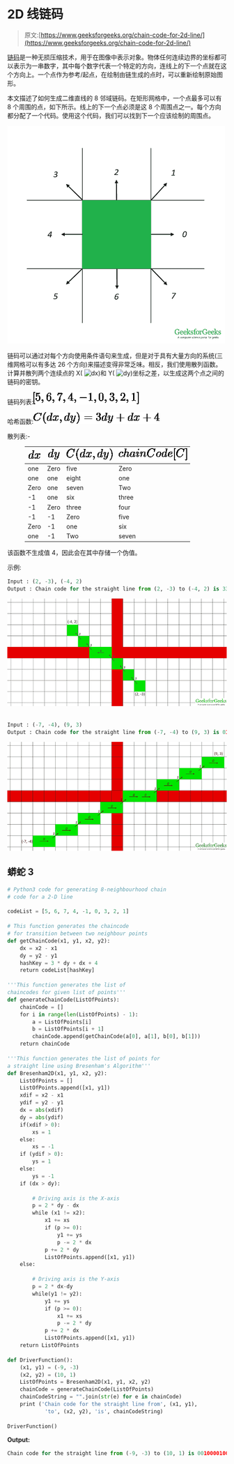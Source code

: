 # 2D 线链码

> 原文:[https://www.geeksforgeeks.org/chain-code-for-2d-line/](https://www.geeksforgeeks.org/chain-code-for-2d-line/)

[链码](https://en.wikipedia.org/wiki/Chain_code)是一种无损压缩技术，用于在图像中表示对象。物体任何连续边界的坐标都可以表示为一串数字，其中每个数字代表一个特定的方向，连线上的下一个点就在这个方向上。一个点作为参考/起点，在绘制由链生成的点时，可以重新绘制原始图形。

本文描述了如何生成二维直线的 8 邻域链码。在矩形网格中，一个点最多可以有 8 个周围的点，如下所示。线上的下一个点必须是这 8 个周围点之一。每个方向都分配了一个代码。使用这个代码，我们可以找到下一个应该绘制的周围点。

![8-Neighbourhood connected system](img/a17e9e22d274b748784d117e6a8fcbfd.png)

链码可以通过对每个方向使用条件语句来生成，但是对于具有大量方向的系统(三维网格可以有多达 26 个方向)来描述变得非常乏味。相反，我们使用散列函数。计算并散列两个连续点的 X( ![dx ](img/a6caf37f8e4c069c89fc21662fd99604.png "Rendered by QuickLaTeX.com"))和 Y( ![dy ](img/32382c4b7f0905b2c015aade6aeae605.png "Rendered by QuickLaTeX.com"))坐标之差，以生成这两个点之间的链码的密钥。

链码列表:![[5, 6, 7, 4, -1, 0, 3, 2, 1]](img/f9f4d5e271c179cdab39c013669eb3f6.png "Rendered by QuickLaTeX.com")

哈希函数:![C(dx, dy) = 3dy + dx + 4](img/ca26223de5971bd8a01da95076d20a97.png "Rendered by QuickLaTeX.com")

散列表:-

<figure class="table">

| ![dx](img/0f630b5c0e5a8d4a1945a3d2ab94f7a4.png "Rendered by QuickLaTeX.com") | ![dy](img/c7c0ad627b96215b012e31d5e49041ca.png "Rendered by QuickLaTeX.com") | ![C(dx, dy)](img/a99253ce8fb06cc63ba91c233b44e811.png "Rendered by QuickLaTeX.com") | ![chainCode[C]](img/f094e3ca2f98b24c8e14a2aaf796e040.png "Rendered by QuickLaTeX.com") |
| --- | --- | --- | --- |
| one | Zero | five | Zero |
| one | one | eight | one |
| Zero | one | seven | Two |
| -1 | one | six | three |
| -1 | Zero | three | four |
| -1 | -1 | Zero | five |
| Zero | -1 | one | six |
| one | -1 | Two | seven |

</figure>

该函数不生成值 4，因此会在其中存储一个伪值。

示例:

```py
Input : (2, -3), (-4, 2)
Output : Chain code for the straight line from (2, -3) to (-4, 2) is 333433
```

![](img/cd4c3580e77fd902df9eceaa56fcdcff.png)

```py

Input : (-7, -4), (9, 3)
Output : Chain code for the straight line from (-7, -4) to (9, 3) is 0101010100101010
```

![](img/fd6716d4d8e53b908cb3fd77a069e70f.png)

## 蟒蛇 3

```py
# Python3 code for generating 8-neighbourhood chain
# code for a 2-D line

codeList = [5, 6, 7, 4, -1, 0, 3, 2, 1]

# This function generates the chaincode
# for transition between two neighbour points
def getChainCode(x1, y1, x2, y2):
    dx = x2 - x1
    dy = y2 - y1
    hashKey = 3 * dy + dx + 4
    return codeList[hashKey]

'''This function generates the list of
chaincodes for given list of points'''
def generateChainCode(ListOfPoints):
    chainCode = []
    for i in range(len(ListOfPoints) - 1):
        a = ListOfPoints[i]
        b = ListOfPoints[i + 1]
        chainCode.append(getChainCode(a[0], a[1], b[0], b[1]))
    return chainCode

'''This function generates the list of points for
a straight line using Bresenham's Algorithm'''
def Bresenham2D(x1, y1, x2, y2):
    ListOfPoints = []
    ListOfPoints.append([x1, y1])
    xdif = x2 - x1
    ydif = y2 - y1
    dx = abs(xdif)
    dy = abs(ydif)
    if(xdif > 0):
        xs = 1
    else:
        xs = -1
    if (ydif > 0):
        ys = 1
    else:
        ys = -1
    if (dx > dy):

        # Driving axis is the X-axis
        p = 2 * dy - dx
        while (x1 != x2):
            x1 += xs
            if (p >= 0):
                y1 += ys
                p -= 2 * dx
            p += 2 * dy
            ListOfPoints.append([x1, y1])
    else:

        # Driving axis is the Y-axis
        p = 2 * dx-dy
        while(y1 != y2):
            y1 += ys
            if (p >= 0):
                x1 += xs
                p -= 2 * dy
            p += 2 * dx
            ListOfPoints.append([x1, y1])
    return ListOfPoints

def DriverFunction():
    (x1, y1) = (-9, -3)
    (x2, y2) = (10, 1)
    ListOfPoints = Bresenham2D(x1, y1, x2, y2)
    chainCode = generateChainCode(ListOfPoints)
    chainCodeString = "".join(str(e) for e in chainCode)
    print ('Chain code for the straight line from', (x1, y1),
            'to', (x2, y2), 'is', chainCodeString)

DriverFunction()
```

**Output:** 

```py
Chain code for the straight line from (-9, -3) to (10, 1) is 0010000100010000100
```